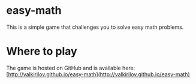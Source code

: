 easy-math
=========
This is a simple game that challenges you to solve easy math problems.


Where to play
=========
The game is hosted on GitHub and is available here: [http://valkirilov.github.io/easy-math](http://valkirilov.github.io/easy-math)
